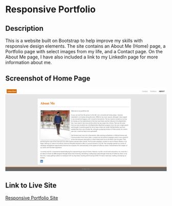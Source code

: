 # Responsive Portfolio

## Description

This is a website built on Bootstrap to help improve my skills with responsive design elements. The site contains an About Me (Home) page, a Portfolio page with select images from my life, and a Contact page. On the About Me page, I have also included a link to my LinkedIn page for more information about me. 

## Screenshot of Home Page

![Responsive Portfolio Screenshot](assets/home-page.png)

## Link to Live Site

[Responsive Portfolio Site](https://mradamhorn.github.io/responsive-portfolio/)  